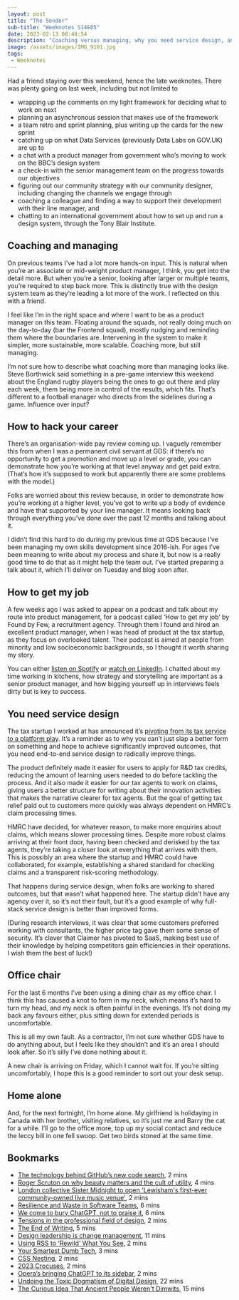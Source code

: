 ```yaml
---
layout: post
title: "The Sonder"
sub-title: "Weeknotes S14E05"
date: 2023-02-13 08:48:54
description: "Coaching versus managing, why you need service design, and how to hack your career."
image: /assets/images/IMG_9101.jpg
tags:
 - Weeknotes
---
```


Had a friend staying over this weekend, hence the late weeknotes. There was plenty going on last week, including but not limited to

- wrapping up the comments on my light framework for deciding what to work on next
- planning an asynchronous session that makes use of the framework
- a team retro and sprint planning, plus writing up the cards for the new sprint
- catching up on what Data Services (previously Data Labs on GOV.UK) are up to
- a chat with a product manager from government who’s moving to work on the BBC’s design system
- a check-in with the senior management team on the progress towards our objectives
- figuring out our community strategy with our community designer, including changing the channels we engage through
- coaching a colleague and finding a way to support their development with their line manager, and
- chatting to an international government about how to set up and run a design system, through the Tony Blair Institute.

## Coaching and managing

On previous teams I’ve had a lot more hands-on input. This is natural when you’re an associate or mid-weight product manager, I think, you get into the detail more. But when you’re a senior, looking after larger or multiple teams, you’re required to step back more. This is distinctly true with the design system team as they’re leading a lot more of the work. I reflected on this with a friend.

I feel like I’m in the right space and where I want to be as a product manager on this team. Floating around the squads, not really doing much on the day-to-day (bar the Frontend squad), mostly nudging and reminding them where the boundaries are. Intervening in the system to make it simpler, more sustainable, more scalable. Coaching more, but still managing.

I’m not sure how to describe what coaching more than managing looks like. Steve Borthwick said something in a pre-game interview this weekend about the England rugby players being the ones to go out there and play each week, them being more in control of the results, which fits. That’s different to a football manager who directs from the sidelines during a game. Influence over input?

## How to hack your career

There’s an organisation-wide pay review coming up. I vaguely remember this from when I was a permanent civil servant at GDS: if there’s no opportunity to get a promotion and move up a level or grade, you can demonstrate how you’re working at that level anyway and get paid extra. (That’s how it’s supposed to work but apparently there are some problems with the model.)

Folks are worried about this review because, in order to demonstrate how you’re working at a higher level, you’ve got to write up a body of evidence and have that supported by your line manager. It means looking back through everything you’ve done over the past 12 months and talking about it. 

I didn’t find this hard to do during my previous time at GDS because I’ve been managing my own skills development since 2016-ish. For ages I’ve been meaning to write about my process and share it, but now is a really good time to do that as it might help the team out. I’ve started preparing a talk about it, which I’ll deliver on Tuesday and blog soon after. 

## How to get my job

A few weeks ago I was asked to appear on a podcast and talk about my route into product management, for a podcast called ‘How to get my job’ by Found by Few, a recruitment agency. Through them I found and hired an excellent product manager, when I was head of product at the tax startup, as they focus on overlooked talent. Their podcast is aimed at people from minority and low socioeconomic backgrounds, so I thought it worth sharing my story.

You can either [listen on Spotify](https://spoti.fi/3txf6RF) or [watch on LinkedIn](https://www.linkedin.com/feed/update/urn:li:activity:7029739389656170496/). I chatted about my time working in kitchens, how strategy and storytelling are important as a senior product manager, and how bigging yourself up in interviews feels dirty but is key to success. 

## You need service design

The tax startup I worked at has announced it’s [pivoting from its tax service to a platform play](https://www.claimer.com/articles/claimer-is-changing-heres-why-and-how-it-affects-clients/). It’s a reminder as to why you can’t just slap a better form on something and hope to achieve significantly improved outcomes, that you need end-to-end service design to radically improve things.

The product definitely made it easier for users to apply for R&D tax credits, reducing the amount of learning users needed to do before tackling the process. And it also made it easier for our tax agents to work on claims, giving users a better structure for writing about their innovation activities that makes the narrative clearer for tax agents. But the goal of getting tax relief paid out to customers more quickly was always dependent on HMRC’s claim processing times.

HMRC have decided, for whatever reason, to make more enquiries about claims, which means slower processing times. Despite more robust claims arriving at their front door, having been checked and derisked by the tax agents, they’re taking a closer look at everything that arrives with them. This is possibly an area where the startup and HMRC could have collaborated, for example, establishing a shared standard for checking claims and a transparent risk-scoring methodology. 

That happens during service design, when folks are working to shared outcomes, but that wasn’t what happened here. The startup didn’t have any agency over it, so it’s not their fault, but it’s a good example of why full-stack service design is better than improved forms. 

(During research interviews, it was clear that some customers preferred working with consultants, the higher price tag gave them some sense of security. It’s clever that Claimer has pivoted to SaaS, making best use of their knowledge by helping competitors gain efficiencies in their operations. I wish them the best of luck!)

## Office chair

For the last 6 months I’ve been using a dining chair as my office chair. I think this has caused a knot to form in my neck, which means it’s hard to turn my head, and my neck is often painful in the evenings. It’s not doing my back any favours either, plus sitting down for extended periods is uncomfortable. 

This is all my own fault. As a contractor, I’m not sure whether GDS have to do anything about, but I feels like they shouldn’t and it’s an area I should look after. So it’s silly I’ve done nothing about it.

A new chair is arriving on Friday, which I cannot wait for. If you’re sitting uncomfortably, I hope this is a good reminder to sort out your desk setup.

## Home alone

And, for the next fortnight, I’m home alone. My girlfriend is holidaying in Canada with her brother, visiting relatives, so it’s just me and Barry the cat for a while. I’ll go to the office more, top up my social contact and reduce the leccy bill in one fell swoop. Get two birds stoned at the same time.

## Bookmarks

- [The technology behind GitHub’s new code search](https://simonwillison.net/2023/Feb/6/github-code-search/), 2 mins
- [Roger Scruton on why beauty matters and the cult of utility](https://danbartlett.co.uk/roger-scruton-on-why-beauty-matters-and-the-cult-of-utility/), 4 mins
- [London collective Sister Midnight to open 'Lewisham's first-ever community-owned live music venue'](https://ra.co/news/78424), 2 mins
- [Resilience and Waste in Software Teams](https://jessitron.com/2023/01/16/resilience-and-waste-in-software-teams/), 6 mins
- [We come to bury ChatGPT, not to praise it](https://www.danmcquillan.org/chatgpt.html), 6 mins
- [Tensions in the professional field of design](https://leapfrog.nl/blog/archives/2023/02/06/tensions-in-the-professional-field-of-design/), 2 mins
- [The End of Writing](https://ia.net/topics/the-end-of-writing-ia-on-ai), 5 mins
- [Design leadership is change management](https://www.petermerholz.com/blog/design-leadership-is-change-management/), 11 mins
- [Using RSS to ‘Rewild’ What You See](https://pxlnv.com/linklog/rss-rewild/), 2 mins
- [Your Smartest Dumb Tech](https://www.cjchilvers.com/blog/the-smartest-dumb-tech/), 3 mins
- [CSS Nesting](https://www.robinrendle.com/notes/css-nesting/), 2 mins
- [2023 Crocuses](https://www.tbray.org/ongoing/When/202x/2023/02/11/Crocuses), 2 mins
- [Opera’s bringing ChatGPT to its sidebar](https://www.theverge.com/2023/2/11/23595784/opera-browser-chatgpt-sidebar-ai), 2 mins
- [Undoing the Toxic Dogmatism of Digital Design](https://lisa-angela.medium.com/undoing-the-toxic-dogmatism-of-digital-design-4bda8c4a4eba), 22 mins
- [The Curious Idea That Ancient People Weren't Dimwits](https://everythingisamazing.substack.com/p/the-curious-idea-that-ancient-people), 15 mins
